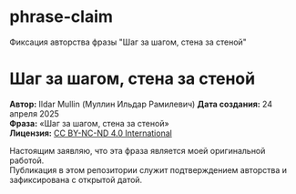 # phrase-claim
Фиксация авторства фразы "Шаг за шагом, стена за стеной"
# Шаг за шагом, стена за стеной

**Автор:** Ildar Mullin  (Муллин Ильдар Рамилевич)
**Дата создания:** 24 апреля 2025  
**Фраза:** «Шаг за шагом, стена за стеной»  
**Лицензия:** [CC BY-NC-ND 4.0 International](https://creativecommons.org/licenses/by-nc-nd/4.0/deed.ru)

Настоящим заявляю, что эта фраза является моей оригинальной работой.  
Публикация в этом репозитории служит подтверждением авторства и зафиксирована с открытой датой.
